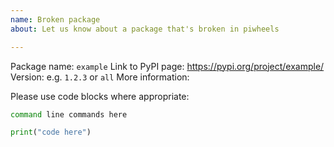 ```yaml
---
name: Broken package
about: Let us know about a package that's broken in piwheels

---
```


Package name: `example`
Link to PyPI page: https://pypi.org/project/example/
Version: e.g. `1.2.3` or `all`
More information:

Please use code blocks where appropriate:

```bash
command line commands here
```

```python
print("code here")
```
